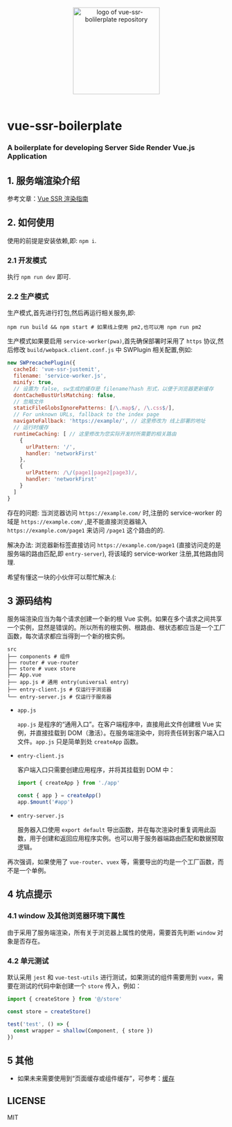 <p align="center">
  <br>
  <img width="200" src="http://pcj3271t7.bkt.clouddn.com/logo-2.png" alt="logo of vue-ssr-bolilerplate repository">
  <br>
  <br>
</p>

# vue-ssr-boilerplate

### A boilerplate for developing Server Side Render Vue.js Application

## 1. 服务端渲染介绍

参考文章：[Vue SSR 渲染指南](https://ssr.vuejs.org)

## 2. 如何使用

使用的前提是安装依赖,即: `npm i`.

### 2.1 开发模式

执行 `npm run dev` 即可.

### 2.2 生产模式

生产模式,首先进行打包,然后再运行相关服务,即:

```shell
npm run build && npm start # 如果线上使用 pm2,也可以用 npm run pm2
```

生产模式如果要启用 `service-worker(pwa)`,首先确保部署时采用了 `https` 协议,然后修改 `build/webpack.client.conf.js` 中 SWPlugin 相关配置,例如:

```javascript
new SWPrecachePlugin({
  cacheId: 'vue-ssr-justemit',
  filename: 'service-worker.js',
  minify: true,
  // 设置为 false, sw生成的缓存是 filename?hash 形式，以便于浏览器更新缓存
  dontCacheBustUrlsMatching: false,
  // 忽略文件
  staticFileGlobsIgnorePatterns: [/\.map$/, /\.css$/],
  // For unknown URLs, fallback to the index page
  navigateFallback: 'https://example/', // 这里修改为 线上部署的地址
  // 运行时缓存
  runtimeCaching: [ // 这里修改为您实际开发时所需要的相关路由
    {
      urlPattern: '/',
      handler: 'networkFirst'
    },
    {
      urlPattern: /\/(page1|page2|page3)/,
      handler: 'networkFirst'
    }
  ]
}
```

存在的问题:
当浏览器访问 `https://example.com/` 时,注册的 service-worker 的域是 `https://example.com/` ,是不能直接浏览器输入 `https://example.com/page1` 来访问 `/page1` 这个路由的的.

解决办法: 浏览器新标签直接访问 `https://example.com/page1` (直接访问走的是 服务端的路由匹配,即 `entry-server`), 将该域的 service-worker 注册,其他路由同理.

希望有懂这一块的小伙伴可以帮忙解决.(:

## 3 源码结构

服务端渲染应当为每个请求创建一个新的根 Vue 实例。如果在多个请求之间共享一个实例，显然是错误的。所以所有的根实例、根路由、根状态都应当是一个工厂函数，每次请求都应当得到一个新的根实例。

```shell
src
├── components # 组件
├── router # vue-router
├── store # vuex store
├── App.vue
├── app.js # 通用 entry(universal entry)
├── entry-client.js # 仅运行于浏览器
└── entry-server.js # 仅运行于服务器
```

- `app.js`

  `app.js` 是程序的“通用入口”。在客户端程序中，直接用此文件创建根 Vue 实例，并直接挂载到 DOM（激活）。在服务端渲染中，则将责任转到客户端入口文件。`app.js` 只是简单到处 `createApp` 函数。

- `entry-client.js`

  客户端入口只需要创建应用程序，并将其挂载到 DOM 中：

  ```JavaScript
  import { createApp } from './app'

  const { app } = createApp()
  app.$mount('#app')
  ```

- `entry-server.js`

  服务器入口使用 `export default` 导出函数，并在每次渲染时重复调用此函数，用于创建和返回应用程序实例。也可以用于服务器端路由匹配和数据预取逻辑。

再次强调，如果使用了 `vue-router`、`vuex` 等，需要导出的均是一个工厂函数，而不是一个单例。

## 4 坑点提示

### 4.1 window 及其他浏览器环境下属性

由于采用了服务端渲染，所有关于浏览器上属性的使用，需要首先判断 `window` 对象是否存在。

### 4.2 单元测试

默认采用 `jest` 和 `vue-test-utils` 进行测试，如果测试的组件需要用到 `vuex`，需要在测试的代码中新创建一个 `store` 传入，例如：

```javascript
import { createStore } from '@/store'

const store = createStore()

test('test', () => {
  const wrapper = shallow(Component, { store })
})
```

## 5 其他

- 如果未来需要使用到“页面缓存或组件缓存”，可参考：[缓存](https://ssr.vuejs.org/zh/guide/caching.html#%E9%A1%B5%E9%9D%A2%E7%BA%A7%E5%88%AB%E7%BC%93%E5%AD%98-page-level-caching)

## LICENSE

MIT

